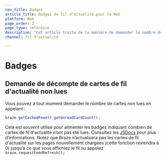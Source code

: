 ```yaml
---
nav_title: Badges
article_title: Badges de fil d’actualité pour le Web
platform: Web
page_order: 3
page_type: reference
description: "Cet article traite de la manière de demander le nombre de cartes de fil d’actualité non lues pour votre application Web."
channel: fil d’actualité

---
```


# Badges

## Demande de décompte de cartes de fil d'actualité non lues

Vous pouvez à tout moment demander le nombre de cartes non lues en appelant :

``` javascript
braze.getCachedFeed().getUnreadCardCount();
```

Cela est souvent utilisé pour alimenter les badges indiquant combien de cartes de fil d'actualité n’ont pas été lues. Consultez les [JSDocs][17] pour plus d’informations. Notez que Braze n’actualisera pas les cartes de fil d'actualité sur les pages nouvellement chargées (cette fonction reviendra à 0) jusqu’à ce que vous affichiez le fil ou appelez `braze.requestFeedRefresh();`

[17]: https://js.appboycdn.com/web-sdk/latest/doc/classes/braze.feed.html
